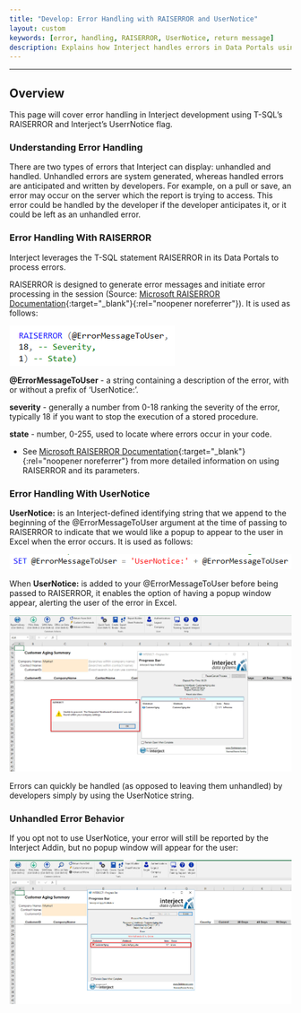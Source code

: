 ```yaml
---
title: "Develop: Error Handling with RAISERROR and UserNotice"
layout: custom
keywords: [error, handling, RAISERROR, UserNotice, return message]
description: Explains how Interject handles errors in Data Portals using T-SQL RAISERROR and UserNotice.
---
```

* * *

## Overview

This page will cover error handling in Interject development using T-SQL’s RAISERROR and Interject’s UserrNotice flag.

### Understanding Error Handling

There are two types of errors that Interject can display: unhandled and handled. Unhandled errors are system generated, whereas handled errors are anticipated and written by developers. For example, on a pull or save, an error may occur on the server which the report is trying to access. This error could be handled by the developer if the developer anticipates it, or it could be left as an unhandled error.

### Error Handling With RAISERROR

Interject leverages the T-SQL statement RAISERROR in its Data Portals to process errors.

RAISERROR is designed to generate error messages and initiate error processing in the session (Source: [Microsoft RAISERROR Documentation][microsoft doc]{:target="_blank"}{:rel="noopener noreferrer"}). It is used as follows:

![](/images/Error-Handling/01.png)
<br>

**@ErrorMessageToUser** - a string containing a description of the error, with or without a prefix of ‘UserNotice:’.

**severity** - generally a number from 0-18 ranking the severity of the error, typically 18 if you want to stop the execution of a stored procedure.

**state** - number, 0-255, used to locate where errors occur in your code.

* See [Microsoft RAISERROR Documentation][microsoft doc]{:target="_blank"}{:rel="noopener noreferrer"} from more detailed information on using RAISERROR and its parameters.

### Error Handling With UserNotice

**UserNotice:** is an Interject-defined identifying string that we append to the beginning of the @ErrorMessageToUser argument at the time of passing to RAISERROR to indicate that we would like a popup to appear to the user in Excel when the error occurs. It is used as follows:

![](/images/Error-Handling/02.png)
<br>

When **UserNotice:** is added to your @ErrorMessageToUser before being passed to RAISERROR, it enables the option of having a popup window appear, alerting the user of the error in Excel.

![](/images/Error-Handling/03.png)
<br>

Errors can quickly be handled (as opposed to leaving them unhandled) by developers simply by using the UserNotice string.

### Unhandled Error Behavior

If you opt not to use UserNotice, your error will still be reported by the Interject Addin, but no popup window will appear for the user:

![](/images/Error-Handling/04.png)
<br>

[microsoft doc]: https://docs.microsoft.com/en-us/sql/t-sql/language-elements/raiserror-transact-sql?view=sql-server-2017
